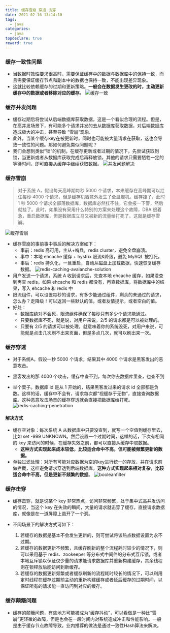 ```yaml
---
title: 缓存雪崩_穿透_击穿
date: 2021-02-16 13:14:10
tags:
  - java
categories:
  - java
topdeclare: true
reward: true
---
```


### 缓存一致性问题
- 当数据时效性要求很高时，需要保证缓存中的数据与数据库中的保持一致，而且需要保证缓存节点和副本中的数据也保持一致，不能出现差异现象。
- 这就比较依赖缓存的过期和更新策略。__一般会在数据发生更改的时，主动更新缓存中的数据或者移除对应的缓存。__
![缓存一致](/zbcn.github.io/assets/postImg/java/imgs/20200117152455.jpg)

<!--more-->

### 缓存并发问题
- 缓存过期后将尝试从后端数据库获取数据，这是一个看似合理的流程。但是，在高并发场景下，有可能多个请求并发的去从数据库获取数据，对后端数据库造成极大的冲击，甚至导致 “雪崩”现象.
- 此外，当某个缓存key在被更新时，同时也可能被大量请求在获取，这也会导致一致性的问题。那如何避免类似问题呢？
- 我们会想到类似“锁”的机制，在缓存更新或者过期的情况下，先尝试获取到锁，当更新或者从数据库获取完成后再释放锁，其他的请求只需要牺牲一定的等待时间，即可直接从缓存中继续获取数据。
![并发问题解决](/zbcn.github.io/assets/postImg/java/imgs/20200117152956.jpg)
### 缓存雪崩
> 对于系统 A，假设每天高峰期每秒 5000 个请求，本来缓存在高峰期可以扛住每秒 4000 个请求，但是缓存机器意外发生了全盘宕机。缓存挂了，此时 1 秒 5000 个请求全部落数据库，数据库必然扛不住，它会报一下警，然后就挂了。此时，如果没有采用什么特别的方案来处理这个故障，DBA 很着急，重启数据库，但是数据库立马又被新的流量给打死了。这就是缓存雪崩。

![缓存雪崩](/zbcn.github.io/assets/postImg/java/imgs/740.png)
- 缓存雪崩的事前事中事后的解决方案如下：
  - 事前：redis 高可用，主从+哨兵，redis cluster，避免全盘崩溃。
  - 事中：本地 ehcache 缓存 + hystrix 限流&降级，避免 MySQL 被打死。
  - 事后：redis 持久化，一旦重启，自动从磁盘上加载数据，快速恢复缓存数据。
![redis-caching-avalanche-solution](/zbcn.github.io/assets/postImg/java/imgs/redis-caching-avalanche-solution.png)
- 用户发送一个请求，系统 A 收到请求后，先查本地 ehcache 缓存，如果没查到再查 redis。如果 ehcache 和 redis 都没有，再查数据库，将数据库中的结果，写入 ehcache 和 redis 中
- 限流组件，可以设置每秒的请求，有多少能通过组件，剩余的未通过的请求，怎么办？走降级！可以返回一些默认的值，或者友情提示，或者空白的值。
- 好处：
  - 数据库绝对不会死，限流组件确保了每秒只有多少个请求能通过。
  - 只要数据库不死，就是说，对用户来说，2/5 的请求都是可以被处理的。
  - 只要有 2/5 的请求可以被处理，就意味着你的系统没死，对用户来说，可能就是点击几次刷不出来页面，但是多点几次，就可以刷出来一次。

### 缓存穿透
- 对于系统A，假设一秒 5000 个请求，结果其中 4000 个请求是黑客发出的恶意攻击。
- 黑客发出的那 4000 个攻击，缓存中查不到，每次你去数据库里查，也查不到

- 举个栗子。数据库 id 是从 1 开始的，结果黑客发过来的请求 id 全部都是负数。这样的话，缓存中不会有，请求每次都“视缓存于无物”，直接查询数据库。这种恶意攻击场景的缓存穿透就会直接把数据库给打死。
![redis-caching-penetration](/zbcn.github.io/assets/postImg/java/imgs/redis-caching-penetration.png)

#### 解决方式
- 缓存空对象：每次系统 A 从数据库中只要没查到，就写一个空值到缓存里去，比如 set -999 UNKNOWN。然后设置一个过期时间，这样的话，下次有相同的 key 来访问的时候，在缓存失效之前，都可以直接从缓存中取数据。
  - __这种方式实现起来成本较低，比较适合命中不高，但可能被频繁更新的数据。__
- 单独过滤处理：对所有可能对应数据为空的key进行统一的存放，并在请求前做拦截，这样避免请求穿透到后端数据库。__这种方式实现起来相对复杂，比较适合命中不高，但是更新不频繁的数据__。
![booleanfilter](/zbcn.github.io/assets/postImg/java/imgs/20200117153610.jpg)
### 缓存击穿
- 缓存击穿，就是说某个 key 非常热点，访问非常频繁，处于集中式高并发访问的情况，当这个 key 在失效的瞬间，大量的请求就击穿了缓存，直接请求数据库，就像是在一道屏障上凿开了一个洞。

- 不同场景下的解决方式可如下：
  1. 若缓存的数据是基本不会发生更新的，则可尝试将该热点数据设置为永不过期。
  2. 若缓存的数据更新不频繁，且缓存刷新的整个流程耗时较少的情况下，则可以采用基于 redis、zookeeper 等分布式中间件的分布式互斥锁，或者本地互斥锁以保证仅少量的请求能请求数据库并重新构建缓存，其余线程则在锁释放后能访问到新缓存。
  3. 若缓存的数据更新频繁或者缓存刷新的流程耗时较长的情况下，可以利用定时线程在缓存过期前主动的重新构建缓存或者延后缓存的过期时间，以保证所有的请求能一直访问到对应的缓存。

### 缓存颠簸问题
- 缓存的颠簸问题，有些地方可能被成为“缓存抖动”，可以看做是一种比“雪崩”更轻微的故障，但是也会在一段时间内对系统造成冲击和性能影响。一般是由于缓存节点故障导致。业内推荐的做法是通过一致性Hash算法来解决。

